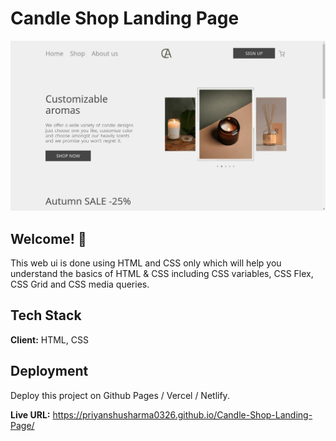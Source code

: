 # Candle Shop Landing Page

![Design preview for the Candle Shop Landing Page](./design/desktop-preview.jpg)

## Welcome! 👋

This web ui is done using HTML and CSS only which will help you understand the basics of HTML & CSS including CSS variables, CSS Flex, CSS Grid and CSS media queries.

## Tech Stack

**Client:** HTML, CSS

## Deployment

Deploy this project on Github Pages / Vercel / Netlify.

**Live URL:** https://priyanshusharma0326.github.io/Candle-Shop-Landing-Page/
